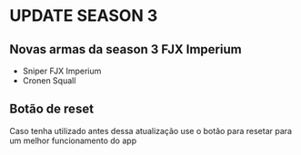 # UPDATE SEASON 3
## Novas armas da season 3 FJX Imperium 
* Sniper FJX Imperium
* Cronen Squall
## Botão de reset
Caso tenha utilizado antes dessa atualização use o botão para resetar para um melhor funcionamento do app
